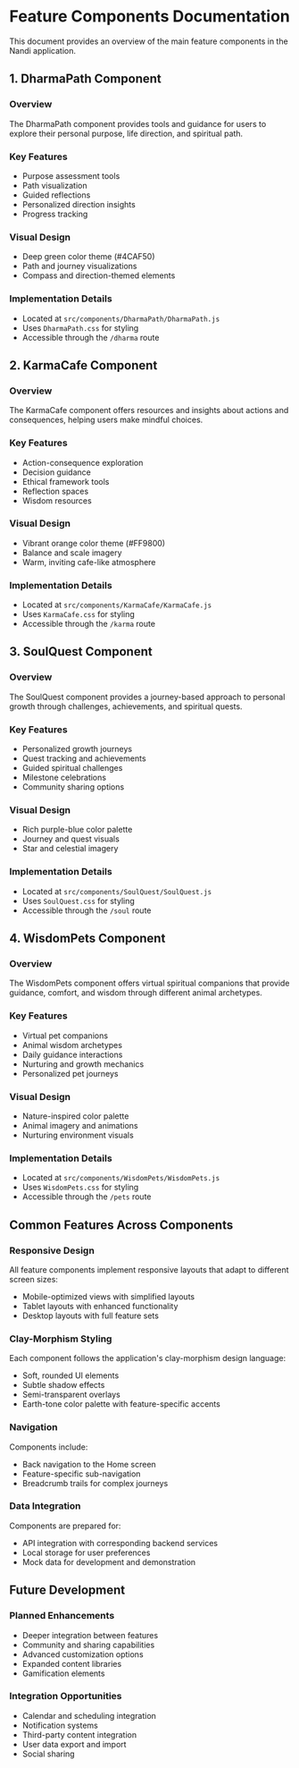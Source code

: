 # Feature Components Documentation

This document provides an overview of the main feature components in the Nandi application.

## 1. DharmaPath Component

### Overview
The DharmaPath component provides tools and guidance for users to explore their personal purpose, life direction, and spiritual path.

### Key Features
- Purpose assessment tools
- Path visualization
- Guided reflections
- Personalized direction insights
- Progress tracking

### Visual Design
- Deep green color theme (#4CAF50)
- Path and journey visualizations
- Compass and direction-themed elements

### Implementation Details
- Located at `src/components/DharmaPath/DharmaPath.js`
- Uses `DharmaPath.css` for styling
- Accessible through the `/dharma` route

## 2. KarmaCafe Component

### Overview
The KarmaCafe component offers resources and insights about actions and consequences, helping users make mindful choices.

### Key Features
- Action-consequence exploration
- Decision guidance
- Ethical framework tools
- Reflection spaces
- Wisdom resources

### Visual Design
- Vibrant orange color theme (#FF9800)
- Balance and scale imagery
- Warm, inviting cafe-like atmosphere

### Implementation Details
- Located at `src/components/KarmaCafe/KarmaCafe.js`
- Uses `KarmaCafe.css` for styling
- Accessible through the `/karma` route

## 3. SoulQuest Component

### Overview
The SoulQuest component provides a journey-based approach to personal growth through challenges, achievements, and spiritual quests.

### Key Features
- Personalized growth journeys
- Quest tracking and achievements
- Guided spiritual challenges
- Milestone celebrations
- Community sharing options

### Visual Design
- Rich purple-blue color palette
- Journey and quest visuals
- Star and celestial imagery

### Implementation Details
- Located at `src/components/SoulQuest/SoulQuest.js`
- Uses `SoulQuest.css` for styling
- Accessible through the `/soul` route

## 4. WisdomPets Component

### Overview
The WisdomPets component offers virtual spiritual companions that provide guidance, comfort, and wisdom through different animal archetypes.

### Key Features
- Virtual pet companions
- Animal wisdom archetypes
- Daily guidance interactions
- Nurturing and growth mechanics
- Personalized pet journeys

### Visual Design
- Nature-inspired color palette
- Animal imagery and animations
- Nurturing environment visuals

### Implementation Details
- Located at `src/components/WisdomPets/WisdomPets.js`
- Uses `WisdomPets.css` for styling
- Accessible through the `/pets` route

## Common Features Across Components

### Responsive Design
All feature components implement responsive layouts that adapt to different screen sizes:
- Mobile-optimized views with simplified layouts
- Tablet layouts with enhanced functionality
- Desktop layouts with full feature sets

### Clay-Morphism Styling
Each component follows the application's clay-morphism design language:
- Soft, rounded UI elements
- Subtle shadow effects
- Semi-transparent overlays
- Earth-tone color palette with feature-specific accents

### Navigation
Components include:
- Back navigation to the Home screen
- Feature-specific sub-navigation
- Breadcrumb trails for complex journeys

### Data Integration
Components are prepared for:
- API integration with corresponding backend services
- Local storage for user preferences
- Mock data for development and demonstration

## Future Development

### Planned Enhancements
- Deeper integration between features
- Community and sharing capabilities
- Advanced customization options
- Expanded content libraries
- Gamification elements

### Integration Opportunities
- Calendar and scheduling integration
- Notification systems
- Third-party content integration
- User data export and import
- Social sharing 